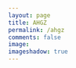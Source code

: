 ```yaml
---
layout: page
title: AHGZ
permalink: /ahgz
comments: false
image:
imageshadow: true
---
```


<rssapp-list id="svO6K0Ytx26o6WTx"></rssapp-list><script src="https://widget.rss.app/v1/list.js" type="text/javascript" async></script>
